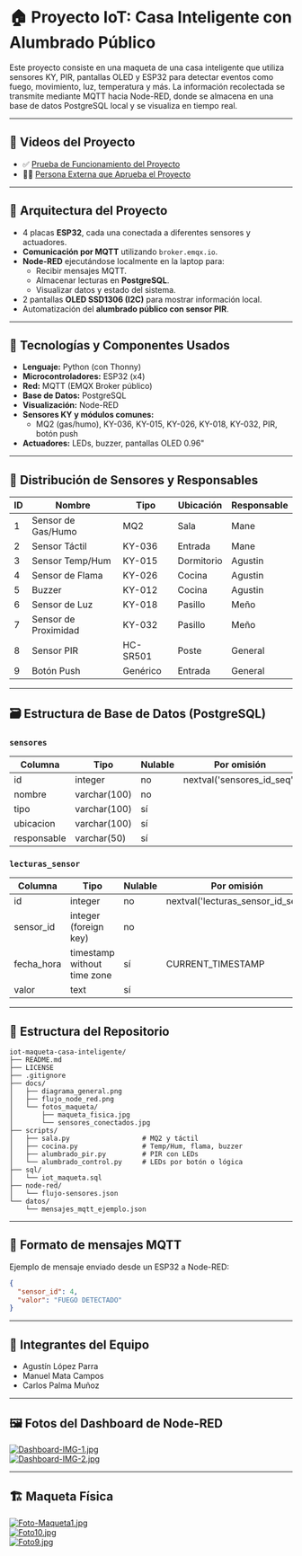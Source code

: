 # 🏠 Proyecto IoT: Casa Inteligente con Alumbrado Público

Este proyecto consiste en una maqueta de una casa inteligente que utiliza sensores KY, PIR, pantallas OLED y ESP32 para detectar eventos como fuego, movimiento, luz, temperatura y más. La información recolectada se transmite mediante MQTT hacia Node-RED, donde se almacena en una base de datos PostgreSQL local y se visualiza en tiempo real.

---

## 🎥 Videos del Proyecto

- ✅ [Prueba de Funcionamiento del Proyecto](https://youtu.be/kPyg2eJ0VYg?si=wpGCY4Vnu6hMVZsQ)
- 🧑‍🏫 [Persona Externa que Aprueba el Proyecto](https://youtu.be/j4nz-pYEb0M?si=YJegoRfjVuyzQKbG)

---

## 🧠 Arquitectura del Proyecto

- 4 placas **ESP32**, cada una conectada a diferentes sensores y actuadores.
- **Comunicación por MQTT** utilizando `broker.emqx.io`.
- **Node-RED** ejecutándose localmente en la laptop para:
  - Recibir mensajes MQTT.
  - Almacenar lecturas en **PostgreSQL**.
  - Visualizar datos y estado del sistema.
- 2 pantallas **OLED SSD1306 (I2C)** para mostrar información local.
- Automatización del **alumbrado público con sensor PIR**.

---

## 🔧 Tecnologías y Componentes Usados

- **Lenguaje:** Python (con Thonny)
- **Microcontroladores:** ESP32 (x4)
- **Red:** MQTT (EMQX Broker público)
- **Base de Datos:** PostgreSQL
- **Visualización:** Node-RED
- **Sensores KY y módulos comunes:**
  - MQ2 (gas/humo), KY-036, KY-015, KY-026, KY-018, KY-032, PIR, botón push
- **Actuadores:** LEDs, buzzer, pantallas OLED 0.96"

---

## 🧩 Distribución de Sensores y Responsables

| ID | Nombre                | Tipo     | Ubicación   | Responsable |
|----|-----------------------|----------|-------------|-------------|
| 1  | Sensor de Gas/Humo    | MQ2      | Sala        | Mane        |
| 2  | Sensor Táctil         | KY-036   | Entrada     | Mane        |
| 3  | Sensor Temp/Hum       | KY-015   | Dormitorio  | Agustin     |
| 4  | Sensor de Flama       | KY-026   | Cocina      | Agustin     |
| 5  | Buzzer                | KY-012   | Cocina      | Agustin     |
| 6  | Sensor de Luz         | KY-018   | Pasillo     | Meño        |
| 7  | Sensor de Proximidad  | KY-032   | Pasillo     | Meño        |
| 8  | Sensor PIR            | HC-SR501 | Poste       | General     |
| 9  | Botón Push            | Genérico | Entrada     | General     |

---

## 🗃️ Estructura de Base de Datos (PostgreSQL)

### `sensores`

| Columna     | Tipo                   | Nulable | Por omisión                     |
|-------------|------------------------|---------|---------------------------------|
| id          | integer                | no      | nextval('sensores_id_seq')     |
| nombre      | varchar(100)           | no      |                                 |
| tipo        | varchar(100)           | sí      |                                 |
| ubicacion   | varchar(100)           | sí      |                                 |
| responsable | varchar(50)            | sí      |                                 |

### `lecturas_sensor`

| Columna     | Tipo                         | Nulable | Por omisión                          |
|-------------|------------------------------|---------|--------------------------------------|
| id          | integer                      | no      | nextval('lecturas_sensor_id_seq')   |
| sensor_id   | integer (foreign key)        | no      |                                      |
| fecha_hora  | timestamp without time zone  | sí      | CURRENT_TIMESTAMP                    |
| valor       | text                         | sí      |                                      |

---

## 📂 Estructura del Repositorio

```
iot-maqueta-casa-inteligente/
├── README.md
├── LICENSE
├── .gitignore
├── docs/
│   ├── diagrama_general.png
│   ├── flujo_node_red.png
│   └── fotos_maqueta/
│       ├── maqueta_fisica.jpg
│       └── sensores_conectados.jpg
├── scripts/
│   ├── sala.py                  # MQ2 y táctil
│   ├── cocina.py                # Temp/Hum, flama, buzzer
│   ├── alumbrado_pir.py         # PIR con LEDs
│   └── alumbrado_control.py     # LEDs por botón o lógica
├── sql/
│   └── iot_maqueta.sql
├── node-red/
│   └── flujo-sensores.json
└── datos/
    └── mensajes_mqtt_ejemplo.json
```

---

## 💬 Formato de mensajes MQTT

Ejemplo de mensaje enviado desde un ESP32 a Node-RED:

```json
{
  "sensor_id": 4,
  "valor": "FUEGO DETECTADO"
}
```

---

## 👥 Integrantes del Equipo

- Agustín López Parra  
- Manuel Mata Campos  
- Carlos Palma Muñoz

---

## 🖼️ Fotos del Dashboard de Node-RED

[![Dashboard-IMG-1.jpg](https://i.postimg.cc/Wpr0L4dD/Dashboard-IMG-1.jpg)](https://postimg.cc/0rkz7Pdx)  
[![Dashboard-IMG-2.jpg](https://i.postimg.cc/gkW8YPhg/Dashboard-IMG-2.jpg)](https://postimg.cc/7bKfVdmz)

---

## 🏗️ Maqueta Física

[![Foto-Maqueta1.jpg](https://i.postimg.cc/hPD8LBGf/Foto-Maqueta1.jpg)](https://postimg.cc/kDHtCLKm)  
[![Foto10.jpg](https://i.postimg.cc/TPgW87Pz/Foto10.jpg)](https://postimg.cc/XZNvdgdL)  
[![Foto9.jpg](https://i.postimg.cc/63K4Br2y/Foto9.jpg)](https://postimg.cc/7CBZVTNk)
